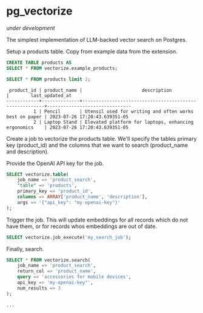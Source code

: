 # pg_vectorize

*under development*

The simplest implementation of LLM-backed vector search on Postgres.

Setup a products table. Copy from example data from the extension.

```sql
CREATE TABLE products AS 
SELECT * FROM vectorize.example_products;
```

```sql
SELECT * FROM products limit 2;
```

```text
 product_id | product_name |                      description                       |        last_updated_at        
------------+--------------+--------------------------------------------------------+-------------------------------
          1 | Pencil       | Utensil used for writing and often works best on paper | 2023-07-26 17:20:43.639351-05
          2 | Laptop Stand | Elevated platform for laptops, enhancing ergonomics    | 2023-07-26 17:20:43.639351-05
```

Create a job to vectorize the products table. We'll specify the tables primary key (product_id) and the columns that we want to search (product_name and description).

Provide the OpenAI API key for the job.

```sql
SELECT vectorize.table(
    job_name => 'product_search',
    "table" => 'products',
    primary_key => 'product_id',
    columns => ARRAY['product_name', 'description'],
    args => '{"api_key": "my-openai-key"}'
);
```

Trigger the job. This will update embeddings for all records which do not have them, or for records whos embeddings are out of date.


```sql
SELECT vectorize.job_execute('my_search_job');
```


Finally, search. 

```sql
SELECT * FROM vectorize.search(
    job_name => 'product_search',
    return_col => 'product_name',
    query => 'accessories for mobile devices',
    api_key => 'my-openai-key"',
    num_results => 3
);
```

```text
...
```
